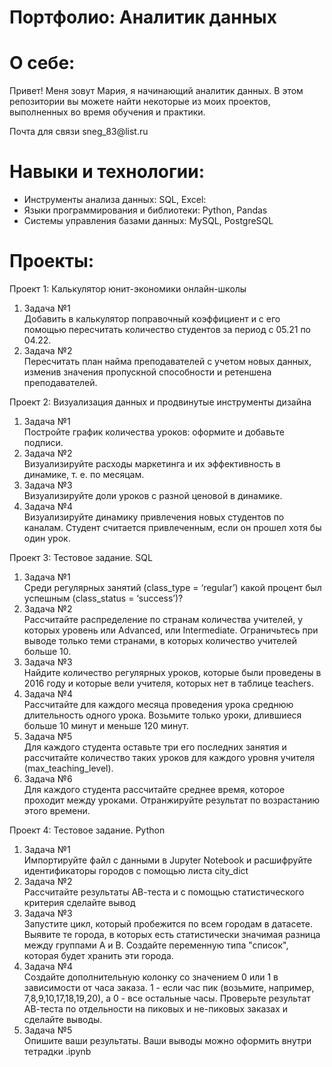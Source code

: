 # Портфолио: Аналитик данных
# О себе:
<p>Привет! Меня зовут Мария, я начинающий аналитик данных. В этом репозитории вы можете найти некоторые из моих проектов, выполненных во время обучения и практики.</p>
<p>Почта для связи sneg_83@list.ru</p>

# Навыки и технологии:
- Инструменты анализа данных: SQL, Excel:
- Языки программирования и библиотеки: Python, Pandas
- Системы управления базами данных: MySQL, PostgreSQL
# Проекты:
<p>Проект 1: Калькулятор юнит-экономики онлайн-школы</p>
<ol>
<li>Задача №1</li>
Добавить в калькулятор поправочный коэффициент и с его помощью пересчитать количество студентов за период с 05.21 по 04.22.
<li>Задача №2</li>
Пересчитать план найма преподавателей с учетом новых данных, изменив значения пропускной способности и ретеншена преподавателей.
</ol>
<p>Проект 2: Визуализация данных и продвинутые инструменты дизайна</p>
<ol>
<li>Задача №1</li>
Постройте график количества уроков: оформите и добавьте подписи.
<li>Задача №2</li>
Визуализируйте расходы маркетинга и их эффективность в динамике, т. е. по месяцам.
<li>Задача №3</li>
Визуализируйте доли уроков с разной ценовой в динамике.
<li>Задача №4</li>
Визуализируйте динамику привлечения новых студентов по каналам. Студент считается привлеченным, если он прошел хотя бы один урок.
</ol>
<p>Проект 3: Тестовое задание. SQL</p>
<ol>
<li>Задача №1</li>
Среди регулярных занятий (class_type = ‘regular’) какой процент был успешным (class_status = ‘success’)?
<li>Задача №2</li>
Рассчитайте распределение по странам количества учителей, у которых уровень или Advanced, или Intermediate. Ограничьтесь при выводе только теми странами, в которых количество учителей больше 10.
<li>Задача №3</li>
Найдите количество регулярных уроков, которые были проведены в 2016 году и которые вели учителя, которых нет в таблице teachers.
<li>Задача №4</li>
Рассчитайте для каждого месяца проведения урока среднюю длительность одного урока. Возьмите только уроки, длившиеся больше 10 минут и меньше 120 минут.
<li>Задача №5</li>
Для каждого студента оставьте три его последних занятия и рассчитайте количество таких уроков для каждого уровня учителя (max_teaching_level).
<li>Задача №6</li>
Для каждого студента рассчитайте среднее время, которое проходит между уроками. Отранжируйте результат по возрастанию этого времени.
</ol>
<p>Проект 4: Тестовое задание. Python</p>
<ol>
<li>Задача №1</li>
Импортируйте файл с данными в Jupyter Notebook и расшифруйте идентификаторы городов с помощью листа city_dict
<li>Задача №2</li>
Рассчитайте результаты АВ-теста и с помощью статистического критерия сделайте вывод
<li>Задача №3</li>
Запустите цикл, который пробежится по всем городам в датасете. Выявите те города, в которых есть статистически значимая разница между группами А и В. Создайте переменную типа "список", которая будет хранить эти города.
<li>Задача №4</li>
Создайте дополнительную колонку со значением 0 или 1 в зависимости от часа заказа.
1 - если час пик (возьмите, например, 7,8,9,10,17,18,19,20), а 0 - все остальные часы.
Проверьте результат АВ-теста по отдельности на пиковых и не-пиковых заказах и сделайте выводы.
<li>Задача №5</li>
Опишите ваши результаты. Ваши выводы можно оформить внутри тетрадки .ipynb
</ol>

